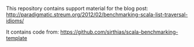 This repository contains support material for the blog post: http://paradigmatic.streum.org/2012/02/benchmarking-scala-list-traversal-idioms/

It contains code from: https://github.com/sirthias/scala-benchmarking-template
